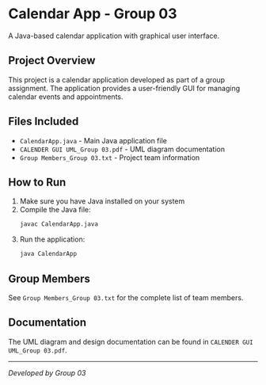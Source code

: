 # Calendar App - Group 03

A Java-based calendar application with graphical user interface.

## Project Overview

This project is a calendar application developed as part of a group assignment. The application provides a user-friendly GUI for managing calendar events and appointments.

## Files Included

- `CalendarApp.java` - Main Java application file
- `CALENDER GUI UML_Group 03.pdf` - UML diagram documentation
- `Group Members_Group 03.txt` - Project team information

## How to Run

1. Make sure you have Java installed on your system
2. Compile the Java file:
   ```bash
   javac CalendarApp.java
   ```
3. Run the application:
   ```bash
   java CalendarApp
   ```

## Group Members

See `Group Members_Group 03.txt` for the complete list of team members.

## Documentation

The UML diagram and design documentation can be found in `CALENDER GUI UML_Group 03.pdf`.

---

*Developed by Group 03*
